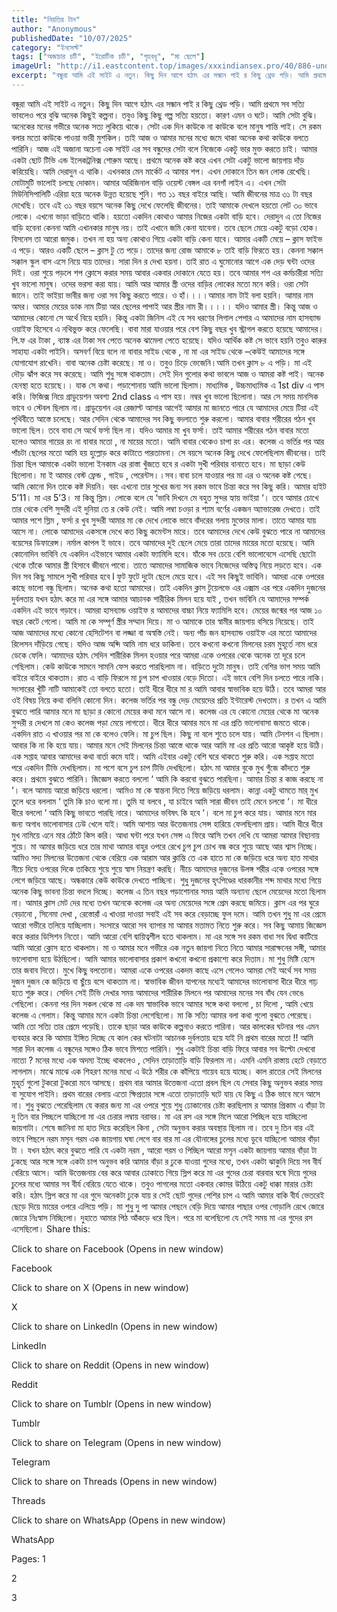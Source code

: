 ```yaml
---
title: "নিয়তির টান"
author: "Anonymous"
publishedDate: "10/07/2025"
category: "ইনসেস্ট"
tags: ["অজাচার চটি", "ইরোটিক চটি", "গৃহবধূ", "মা ছেলে"]
imageUrl: "http://i1.eastcontent.top/images/xxxindiansex.pro/40/886-underclothing.jpg"
excerpt: "বন্ধুরা আমি এই সাইট এ নতুন। কিছু দিন আগে হঠাৎ এর সন্ধান পাই র কিছু থ্রেড পড়ি। আমি প্রথমে সব সত্যি ভাবলেও পরে বুঝি অনেক কিছুই কল্পনা। তবুও কিছু কিছু গল্প সত্যি হয়তো। কারণ এমন ও ঘটে। আমি সেটা বুঝি। অন..."
---
```


বন্ধুরা আমি এই সাইট এ নতুন। কিছু দিন আগে হঠাৎ এর সন্ধান পাই র কিছু থ্রেড পড়ি। আমি প্রথমে সব সত্যি ভাবলেও পরে বুঝি অনেক কিছুই কল্পনা। তবুও কিছু কিছু গল্প সত্যি হয়তো। কারণ এমন ও ঘটে। আমি সেটা বুঝি। অনেকের মনের গভীরে অনেক সত্য লুকিয়ে থাকে। সেটা এক দিন কাউকে না কাউকে বলে মানুষ শান্তি পাই। সে রকম বলার মতো কাউকে পাওয়া ভারী মুশকিল। তাই আজ ও আমার মনের মধ্যে জমে থাকা অনেক কথা কাউকে বলতে পারিনি। আজ এই অজানা অচেনা এক সাইট এর সব বন্ধুদের সেটা বলে নিজেকে একটু ভার মুক্ত করতে চাই।
আমার একটা ছোট টিভি এন্ড ইলেকট্রনিক্স শোরুম আছে। প্রথমে অনেক কষ্ট করে এখন সেটা একটু ভালো জায়গায় দাঁড় করিয়েছি। আমি দেরাদুন এ থাকি। এখনকার মেন মার্কেট এ আমার শপ। এখন দোকানে তিন জন লোক রেখেছি। মোটামুটি ভালোই চলছে দোকান।
আমার অরিজিনাল বাড়ি ওয়েস্ট বেঙ্গল এর বনগাঁ লাইন এ। এখন সেটা মিউনিসিপালিটি এরিয়া হয়ে অনেক উন্নত হয়েছে শুনি। গত ১১ বছর বাইরে আছি। আমি জীবনের মাত্র ৩১ টা বছর দেখেছি। তবে এই ৩১ বছর বয়সে অনেক কিছু দেখে ফেলেছি জীবনের। তাই আমাকে দেখলে হয়তো লেট ৩০ ভাবে লোকে। এখনো ভাড়া বাড়িতে থাকি। হয়তো একদিন কোথাও আমার নিজের একটা বাড়ি হবে। দেরাদুন এ তো নিজের বাড়ি হবেনা কেননা আমি এখানকার মানুষ নয়। তাই এখানে জমি কেনা যাবেনা। তবে ছেলে মেয়ে একটু বড়ো হোক। বিসনেস তা আরো জমুক। তখন না হয় অন্য কোথাও গিয়ে একটা বাড়ি কেনা যাবে। আমার একটি মেয়ে – ক্লাস ফাইভ এ পড়ে। আরও একটি ছেলে – ক্লাস টু তে পড়ে। তাদের জন্য রোজ আমাকে ৮ তাই বাড়ি ফিরতে হয়। কেননা সক্কাল সক্কাল স্কুল বাস এসে নিয়ে যায় তাদের। সারা দিন র দেখা হয়না। তাই রাত এ ঘুমোনোর আগে এক দেড় ঘন্টা ওদের দিই। ওরা শুয়ে পড়লে শপ ক্লোসে করার সময় আবার একবার দোকানে যেতে হয়। তবে আমার শপ এর কর্মচারীরা সত্যি খুব ভালো মানুষ। ওদের ভরসা করা যায়। আমি আর আমার স্ত্রী ওদের বাড়ির লোকের মতো মনে করি। ওরা সেটা জানে। তাই ভাইয়া ভাবীর জন্য ওরা সব কিছু করতে পারে।
ও হাঁ।।।।আমার নাম টাই বলা হয়নি। আমার নাম অমর। আমার মেয়ের ডাক নাম টিয়া আর ছেলের পাপাই আর স্ত্রীর নাম রী।।।।।
যদিও আমার স্ত্রী। কিন্তু আজ ও আমাদের কোনো সে অর্থে বিয়ে হয়নি। কিন্তু একটা জিনিস এই যে সব ধরণের লিগাল পেপার এ আমাদের নাম হাসব্যান্ড ওয়াইফ হিসেবে এ নথিভুক্ত করে ফেলেছি। বাবা মারা যাওয়ার পরে বেশ কিছু বছর খুব স্ট্রাগল করতে হয়েছে আমাদের। পি.ফ এর টাকা , ব্যাঙ্ক এর টাকা সব পেতে অনেক ঝামেলা পেতে হয়েছে। যদিও আর্থিক কষ্ট সে ভাবে হয়নি তবুও কারুর সাহায্য একটা পাইনি। অসবর্ণ বিয়ে বলে না বাবার সাইড থেকে , না মা এর সাইড থেকে –কেউই আমাদের সঙ্গে যোগাযোগ রাখেনি। বাবা অনেক চেষ্টা করেছে। মা ও। তবুও চিড়ে ভেজেনি।আমি তখন ক্লাস ৮ এ পড়ি। মা এই দৌড় ঝাঁপ করে সব করেছে। আমি শুধু সঙ্গে থাকতাম। সেই দিন গুলোর কথা ভাবলে আজ ও আমরা কষ্ট পাই। অনেক হেনস্থা হতে হয়েছে।। যাক সে কথা। পড়াশোনায় আমি ভালো ছিলাম। মাধ্যমিক , উচ্চমাধ্যমিক এ 1st div এ পাস করি। ফিজিক্স নিয়ে গ্রাডুয়েশন অবশ্য 2nd class এ পাস হয়। নম্বর খুব ভালো ছিলোনা। আর সে সময় মানসিক ভাবে ও স্টেবল ছিলাম না। গ্রাডুয়েশন এর রেজাল্ট আসার আগেই আমার মা জানতে পারে যে আমাদের মেয়ে টিয়া এই পৃথিবীতে আস্তে চলেছে। আর সেদিন থেকে আমাদের সব কিছু বদলাতে শুরু করলো।
আমার বাবার শরীরের গঠন খুব ভালো ছিল। তবে বাবা সে অর্থে ফর্সা ছিল না। যদিও আমার মা খুব ফর্সা। তাই আমার শরীরের গঠন বাবার মতো হলেও আমার গায়ের রং না বাবার মতো , না মায়ের মতো। আমি বাবার থেকেও চাপা রং এর। কলেজ এ ভর্তির পর আর পাঁচটা ছেলের মতো আমি হয় হুল্লোড় করে কাটাতে পারতামনা। সে বয়সে অনেক কিছু দেখে ফেলেছিলাম জীবনের। তাই চিন্তা ছিল আমাকে একটা ভালো ইনকাম এর রাস্তা খুঁজতে হবে র একটা সুখী পরিবার বানাতে হবে। মা ছাড়া কেউ ছিলোনা। মা ই আমার বেস্ট ফ্রেন্ড , গাইড , পেরেন্টস।।সব।বাবা চলে যাওয়ার পর মা এর ও অনেক কষ্ট গেছে। আমি কোনো দিন তাকে কষ্ট দিয়নি। বরং এখনো তার সুখের জন্য সব রকম ভাবে চিন্তা করে সব কিছু করি।
আমার হাইট 5’11। মা এর 5’3। মা কিন্তু স্লিম। লোকে বলে যে ‘ভাবি দিখনে মে বহুত সুন্দর হ্যায় ভাইয়া ‘। তবে আমার চোখে তার থেকে বেশি সুন্দরী এই দুনিয়া তে র কেউ নেই। আমি লম্বা চওড়া র শ্যাম বর্ণের একজন অ্যাভারেজ দেখতে। তাই আমার পশে স্লিম , ফর্সা র খুব সুন্দরী আমার মা কে দেখে লোকে ভাবে বাঁদরের গলায় মুক্তোর মালা। তাতে আমার যায় আসে না। লোকে আমাদের একসঙ্গে দেখে কত কিছু কমেন্টস মারে। তবে আমাদের দেখে কেউ বুঝতে পারে না আমাদের বয়েসের ডিফারেন্স। নর্মাল কাপল ই ভাবে। তবে আমাদের দুই ছেলে মেয়ে তারা তাদের মায়ের মতো হয়েছে।
আমি কোনোদিন ভাবিনি যে একদিন এইভাবে আমার একটা ফ্যামিলি হবে। যাঁকে সব চেয়ে বেশি ভালোবেসে এসেছি ছোটো থেকে তাঁকে আমার স্ত্রী হিসাবে জীবনে পাবো। তাতে আমাদের সামাজিক ভাবে নিজেদের অস্তিত্ব নিয়ে লড়তে হবে। এক দিন সব কিছু সামলে সুখী পরিবার হবে l ফুট ফুটে দুটো ছেলে মেয়ে হবে। এই সব কিছুই ভাবিনি। আমরা একে ওপরের কাছে ভালো বন্ধু ছিলাম। অনেক কথা হতো আমাদের। তাই একদিন ক্লাস টুয়েলভে এর এক্সাম এর পরে একদিন দুজনের দুর্বলতায় যখন হঠাৎ করে মা এর সঙ্গে আমার আচানক শারীরিক মিলন হয়ে যাই , তখন ভাবিনি যে আমাদের সম্পর্ক একদিন এই ভাবে গড়াবে। আমরা হাসব্যান্ড ওয়াইফ র আমাদের বাচ্চা নিয়ে ফ্যামিলি হবে। মেয়ের জন্মের পর আজ ১০ বছর কেটে গেলো। আমি মা কে সম্পূর্ণ স্ত্রীর সম্মান দিয়ে। মা ও আমাকে তার স্বামীর জায়গায় বসিয়ে নিয়েছে। তাই আজ আমাদের মধ্যে কোনো হেসিটেশন বা লজ্জা বা অস্বস্তি নেই। অন্য পাঁচ জন হাসব্যান্ড ওয়াইফ এর মতো আমাদের রিলেসন দাঁড়িয়ে গেছে। যদিও আজ অব্দি আমি নাম ধরে ডাকিনা। তবে কখনো কখনো মিলনের চরম মুহূর্তে নাম ধরে ডেকে ফেলি।
আমাদের হঠাৎ সেদিন শারীরিক মিলন হওয়ার পরে আমরা একে ওপরের থেকে অনেক তা দূরে চলে গেছিলাম। কেউ কাউকে সামনে সামনি ফেস করতে পারছিলাম না। বাড়িতে দুটো মানুষ। তাই বেশির ভাগ সময় আমি বাইরে বাইরে থাকতাম। রাত এ বাড়ি ফিরলে মা চুপ চাপ খাওয়ার বেড়ে দিতো। এই ভাবে বেশি দিন চলতে পারে নাকি। সংসারের খুঁটি নাটি আমাকেই তো বলতে হতো। তাই ধীরে ধীরে মা র আমি আবার স্বাভাবিক হয়ে উঠি। তবে আমরা আর ওই বিষয় নিয়ে কথা বলিনি কোনো দিন। কলেজ ভর্তির পর বন্ধু দেড় মেয়েদের প্রতি ইন্টারেস্ট দেখতাম। র তখন এ আমি বুঝতে পারি আমার মনে মা ছাড়া র কোনো মেয়ের কথা মনে আসে না। কলেজ এর যে কোনো মেয়ের থেকে মা অনেক সুন্দরী র দেখলে মা কেও কলেজ পড়া মেয়ে লাগতো। ধীরে ধীরে আমার মনে মা এর প্রতি ভালোবাসা জমতে থাকে। একদিন রাত এ খাওয়ার পর মা কে বলেও ফেলি। মা চুপ ছিল। কিছু না বলে শুতে চলে যায়। আমি টেনশন এ ছিলাম। আবার কি না কি হয়ে যায়। আমার মনে সেই মিলনের চিন্তা আস্তে থাকে আর আমি মা এর প্রতি আরো আকৃষ্ট হয়ে উঠি। এক সপ্তাহ আবার আমাদের কথা বার্তা কমে যাই। আমি এইবার একটু বেশি ঘরে থাকতে শুরু করি। এক সপ্তাহ মতো পরে একদিন টিভি দেখছিলাম। মা পশে বসে চুপ চাপ টিভি দেখছিলো। হঠাৎ মা আমার বুকে মুখ গুঁজে কাঁদতে শুরু করে। প্রথমে বুঝতে পারিনি। জিজ্ঞেস করতে বললো ‘ আমি কি করবো বুঝতে পারছিনা। আমার চিন্তা র কাজ করছে না ‘। বলে আমায় আরো জড়িয়ে ধরলো। আমিও মা কে স্বান্তনা দিতে গিয়ে জড়িয়ে ধরলাম। কান্না একটু থামতে মার্ মুখ তুলে ধরে বললাম ‘ তুমি কি চাও বলো মা। তুমি যা বলবে , যা চাইবে আমি সারা জীবন তাই মেনে চলবো ‘। মা ধীরে ধীরে বললো ‘ আমি কিছু ভাবতে পারছি নারে। আমাদের ভবিষৎ কি হবে ‘। বলে মা চুপ করে যায়। আমার মনে মার জন্য অগাধ ভালোবাসার ঢেউ খেলে যাই। আমি আশায় আর উত্তেজনায় সেন্স হারিয়ে ফেলছিলাম প্রায়। আমি ধীরে ধীরে মুখ নামিয়ে এনে মার ঠোঁটে কিস করি। আধা ঘন্টা পরে যখন সেন্স এ ফিরে আসি তখন দেখি যে আমরা আমার বিছানায় শুয়ে। মা আমার জড়িয়ে ধরে তার মাথা আমার বাহুর ওপরে রেখে চুপ চুপ চোখ বন্ধ করে শুয়ে আছে আর শ্বাস নিচ্ছে। আমিও সদ্য মিলনের উত্তেজনা থেকে বেরিয়ে এক আরাম আর ক্লান্তি তে এক হাতে মা কে জড়িয়ে ধরে অন্য হাত মাথার নীচে দিয়ে ওপরের দিকে তাকিয়ে শুয়ে শুয়ে স্বাস নিয়ন্ত্রণ করছি। নীচে আমাদের দুজনের উলঙ্গ শরীর একে ওপরের সঙ্গে লেগে জড়িয়ে আছে। অন্ধকারে কেউ কাউকে দেখতে পাচ্ছিনা। শুধু দুজনের হৃৎপিণ্ডের ধারকানীর শব্দ মাথার মধ্যে গিয়ে অনেক কিছু ভাবনা চিন্তা বদলে দিচ্ছে।
কলেজ এ তিন বছর পড়াশোনার সময় আমি অন্যান্য ছেলে মেয়েদের মতো ছিলাম না। আমার ক্লাস মেট দের মধ্যে তখন অনেকে কলেজ এর অন্য মেয়েদের সঙ্গে প্রেম করছে জমিয়ে। ক্লাস এর পর ঘুরে বেড়ানো , সিনেমা দেখা , রেস্তোরাঁ এ খাওয়া দাওয়া সবাই এই সব করে বেড়াচ্ছে ফুল দমে। আমি তখন শুধু মা এর প্রেমে আরো গভীরে তলিয়ে যাচ্ছিলাম।
সংসারে আরো সব ব্যাপার মা আমার মতামত নিতে শুরু করে। সব কিছু আমায় জিজ্ঞেস করে করার ডিসিশন নিতো। আমি আরো বেশি দ্বায়িত্বশীল হতে থাকলাম। মা এর সঙ্গে সব রকম বাধা সব দ্বিধা কাটিয়ে আমি আরো ক্লোস হতে থাকলাম। মা ও আমার মনে গভীরে এক নতুন জায়গা নিতে নিতে আমার সারাক্ষনের সঙ্গী, আমার ভালোবাসা হয়ে উঠছিলো।
আমি আমার ভালোবাসার প্রকাশ কখনো কখনো প্রকাশ্যে করে দিতাম। মা শুধু মিষ্টি হেসে তার জবাব দিতো। মুখে কিছু বলতোনা। আমরা একে ওপরের একদম কাছে এসে গেলেও আমরা সেই অর্থে সব সময় দুজন দুজন কে জড়িয়ে বা ছুঁয়ে বসে থাকতাম না। স্বাভাবিক জীবন যাপনের মধ্যেই আমাদের ভালোবাসা ধীরে ধীরে গাঢ় হতে শুরু করে।
সেদিন সেই টিভি দেখার সময় আমাদের শারীরিক মিলনে পর আমাদের মনের সব বাঁধ যেন ভেঙে গেছিলো। কেননা পর দিন সকল থেকে মা এক দম স্বাভাবিক ভাবে আমার সঙ্গে কথা বললো , চা দিলো , আমি খেয়ে কলেজ এ গেলাম। কিন্তু আমার মনে একটা চিন্তা লেগেছিলো। মা কি সত্যি আমার বলা কথা গুলো বুঝতে পেরেছে। আমি তো সত্যি তার প্রেমে পড়েছি। তাকে ছাড়া আর কাউকে কল্পনাও করতে পারিনা। আর কালকের ঘটনার পর এমন ব্যবহার করে কি আমায় ইঙ্গিত দিচ্ছে যে কাল কের ঘটনাটা আচানক দুর্বলতায় হয়ে যাই নি প্রথম বারের মতো !! আমি সারা দিন কলেজ এ বন্ধুদের সঙ্গেও ঠিক ভাবে মিশতে পারিনি। শুধু একটাই চিন্তা বাড়ি ফিরে আবার সব উল্টো দেখবো নাতো ?
মনের মধ্যে এক অদম্য ইচ্ছে থাকলেও , সেদিন তাড়াতাড়ি বাড়ি ফিরলাম না। এমনি এমনি রাস্তায় হেটে বেড়াতে লাগলাম। মাঝে মাঝে এক শিহরণ মনের মধ্যে এ উঠে শরীর কে কাঁপিয়ে গায়েব হয়ে যাচ্ছে। কাল রাতের সেই মিলনের মুহূর্ত গুলো টুকরো টুকরো মনে আসছে। প্রথম বার আমার উত্তেজনা এতো প্রবল ছিল যে সেবার কিছু অনুভব করার সময় বা সুযোগ পাইনি। প্রথম বারের বেলায় এতো ক্ষিপ্রতার সঙ্গে এতো তাড়াতাড়ি ঘটে যায় যে কিছু এ ঠিক ভাবে মনে আসে না। শুধু বুঝতে পেরেছিলাম যে করার জন্য মা এর ওপরে শুয়ে শুধু ঢোকানোর চেষ্টা করছিলাম র আমার প্রিকাম এ বাঁড়া টা দু তিন বার পিচ্ছলে যাচ্ছিলো মা এর চেরার লম্বায় বরাবর। মা এর রস এর সঙ্গে মিলে আরো পিচ্ছিল হয়ে যাচ্ছিলো জায়গাটা। শেষে জানিনা মা হাত দিয়ে করেছিল কিনা , সেটা অনুভব করার অবস্থায় ছিলাম না। তবে দু তিন বার এই ভাবে পিছলে নরম মসৃন গরম এক জায়গায় ঘষা লেগে বার বার মা এর যৌনাঙ্গের চুলের মধ্যে ডুবে যাচ্ছিলো আমার বাঁড়া টা । যখন হঠাৎ করে বুঝতে পারি যে একটা নরম , আরো গরম ও পিচ্ছিল আরো মসৃন একটা জায়গায় আমার বাঁড়া টা ঢুকছে আর সঙ্গে সঙ্গে একটা চাপ অনুভব করি আমার বাঁড়া র ঢুকে যাওয়া গুদের মধ্যে, তখন একটা ঝাকুনি দিয়ে সব বীর্য বেরিয়ে আসে। আমি উত্তেজনায় বের করে আবার ঢোকাতে গিয়ে স্লিপ করে মা এর গুদের চেরা বারবার ঘষে দিয়ে গুদের চুলের মধ্যে আমার সব বীর্য বেরিয়ে যেতে থাকে।
তবুও পাগলের মতো একবার কোমর উঠিয়ে একটু ধাক্কা মারার চেষ্টা করি। হঠাৎ স্লিপ করে মা এর গুদে অনেকটা ঢুকে যায় র সেই ছোট গুদের পেশির চাপ এ আমি আমার বাকি বীর্য ভেতরেই ছেড়ে দিয়ে মায়ের ওপরে এলিয়ে পড়ি। মা শুধু দু পা আমার পেছনে বেড়ি দিয়ে আমার পাছার ওপর গোড়ালি রেখে জোরে জোরে নিঃস্বাস নিচ্ছিলো। দুহাতে আমার পিঠ আঁকড়ে ধরে ছিল। পরে মা বলেছিলো যে সেই সময় মা এর গুদের রস এসেছিলো।
Share this:


Click to share on Facebook (Opens in new window)


Facebook




Click to share on X (Opens in new window)


X




Click to share on LinkedIn (Opens in new window)


LinkedIn




Click to share on Reddit (Opens in new window)


Reddit




Click to share on Tumblr (Opens in new window)


Tumblr




Click to share on Telegram (Opens in new window)


Telegram




Click to share on Threads (Opens in new window)


Threads




Click to share on WhatsApp (Opens in new window)


WhatsApp


Pages: 
1
 
2
 
3
